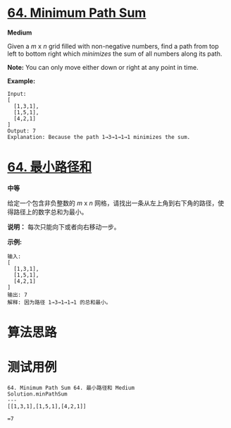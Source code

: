 # [64. Minimum Path Sum][enTitle]

**Medium**

Given a  *m*  x  *n*  grid filled with non-negative numbers, find a path from top left to bottom right which  *minimizes*  the sum of all numbers along its path.

**Note:**  You can only move either down or right at any point in time.

**Example:** 

```
Input:
[
  [1,3,1],
  [1,5,1],
  [4,2,1]
]
Output: 7
Explanation: Because the path 1→3→1→1→1 minimizes the sum.

```
# [64. 最小路径和][cnTitle]

**中等**

给定一个包含非负整数的  *m*  x  *n*  网格，请找出一条从左上角到右下角的路径，使得路径上的数字总和为最小。

**说明：** 每次只能向下或者向右移动一步。

**示例:** 

```
输入:
[
  [1,3,1],
  [1,5,1],
  [4,2,1]
]
输出: 7
解释: 因为路径 1→3→1→1→1 的总和最小。

```


# 算法思路

# 测试用例
```
64. Minimum Path Sum 64. 最小路径和 Medium
Solution.minPathSum
---
[[1,3,1],[1,5,1],[4,2,1]]

=7
```

[enTitle]: https://leetcode.com/problems/minimum-path-sum/
[cnTitle]: https://leetcode-cn.com/problems/minimum-path-sum/
